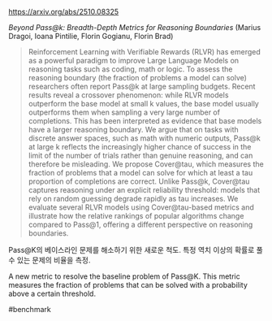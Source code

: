 https://arxiv.org/abs/2510.08325

*Beyond Pass@k: Breadth-Depth Metrics for Reasoning Boundaries* (Marius Dragoi, Ioana Pintilie, Florin Gogianu, Florin Brad)

> Reinforcement Learning with Verifiable Rewards (RLVR) has emerged as a powerful paradigm to improve Large Language Models on reasoning tasks such as coding, math or logic. To assess the reasoning boundary (the fraction of problems a model can solve) researchers often report Pass@k at large sampling budgets. Recent results reveal a crossover phenomenon: while RLVR models outperform the base model at small k values, the base model usually outperforms them when sampling a very large number of completions. This has been interpreted as evidence that base models have a larger reasoning boundary. We argue that on tasks with discrete answer spaces, such as math with numeric outputs, Pass@k at large k reflects the increasingly higher chance of success in the limit of the number of trials rather than genuine reasoning, and can therefore be misleading. We propose Cover@tau, which measures the fraction of problems that a model can solve for which at least a tau proportion of completions are correct. Unlike Pass@k, Cover@tau captures reasoning under an explicit reliability threshold: models that rely on random guessing degrade rapidly as tau increases. We evaluate several RLVR models using Cover@tau-based metrics and illustrate how the relative rankings of popular algorithms change compared to Pass@1, offering a different perspective on reasoning boundaries.

Pass@K의 베이스라인 문제를 해소하기 위한 새로운 척도. 특정 역치 이상의 확률로 풀 수 있는 문제의 비율을 측정.

A new metric to resolve the baseline problem of Pass@K. This metric measures the fraction of problems that can be solved with a probability above a certain threshold.

#benchmark 